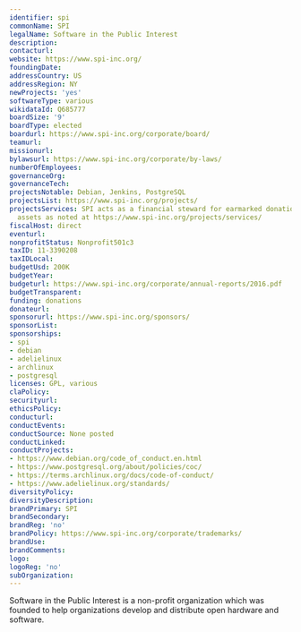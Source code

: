 ```yaml
---
identifier: spi
commonName: SPI
legalName: Software in the Public Interest
description:
contacturl:
website: https://www.spi-inc.org/
foundingDate:
addressCountry: US
addressRegion: NY
newProjects: 'yes'
softwareType: various
wikidataId: Q685777
boardSize: '9'
boardType: elected
boardurl: https://www.spi-inc.org/corporate/board/
teamurl:
missionurl:
bylawsurl: https://www.spi-inc.org/corporate/by-laws/
numberOfEmployees:
governanceOrg:
governanceTech:
projectsNotable: Debian, Jenkins, PostgreSQL
projectsList: https://www.spi-inc.org/projects/
projectsServices: SPI acts as a financial steward for earmarked donations and intangible
  assets as noted at https://www.spi-inc.org/projects/services/
fiscalHost: direct
eventurl:
nonprofitStatus: Nonprofit501c3
taxID: 11-3390208
taxIDLocal:
budgetUsd: 200K
budgetYear:
budgeturl: https://www.spi-inc.org/corporate/annual-reports/2016.pdf
budgetTransparent:
funding: donations
donateurl:
sponsorurl: https://www.spi-inc.org/sponsors/
sponsorList:
sponsorships:
- spi
- debian
- adelielinux
- archlinux
- postgresql
licenses: GPL, various
claPolicy:
securityurl:
ethicsPolicy:
conducturl:
conductEvents:
conductSource: None posted
conductLinked:
conductProjects:
- https://www.debian.org/code_of_conduct.en.html
- https://www.postgresql.org/about/policies/coc/
- https://terms.archlinux.org/docs/code-of-conduct/
- https://www.adelielinux.org/standards/
diversityPolicy:
diversityDescription:
brandPrimary: SPI
brandSecondary:
brandReg: 'no'
brandPolicy: https://www.spi-inc.org/corporate/trademarks/
brandUse:
brandComments:
logo:
logoReg: 'no'
subOrganization:
---
```


Software in the Public Interest is a non-profit organization which was founded to help organizations develop and distribute open hardware and software.
